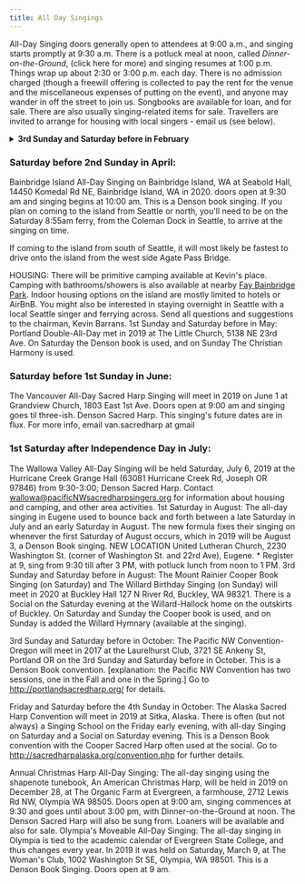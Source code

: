 ```yaml
---
title: All Day Singings
---
```


All-Day Singing doors generally open to attendees at 9:00 a.m., and singing starts promptly at 9:30 a.m. There is a potluck meal at noon, called *Dinner-on-the-Ground*, (click here for more) and singing resumes at 1:00 p.m. Things wrap up about 2:30 or 3:00 p.m. each day. There is no admission charged (though a freewill offering is collected to pay the rent for the venue and the miscellaneous expenses of putting on the event), and anyone may wander in off the street to join us. Songbooks are available for loan, and for sale. There are also usually singing-related items for sale. Travellers are invited to arrange for housing with local singers - email us (see below).

<details>
<summary><strong>3rd Sunday and Saturday before in February</strong></summary>

The Pacific NW Convention-Washington will meet in 2020 at the Ballard Homestead, 6541 Jones Ave NW, Seattle 98117. This is a Denson Book convention. [explanation: the Pacific NW Convention has two sessions, one in the Fall and one in the Spring.] In 2020 for general questions send email to chair@PacificNWSacredHarpSingers.org and if you need to find housing with a local singer send email to conventionhousing@PacificNWSacredHarpSingers.org
</details>

### Saturday before 2nd Sunday in April:

Bainbridge Island All-Day Singing on Bainbridge Island, WA at Seabold Hall, 14450 Komedal Rd NE, Bainbridge Island, WA in 2020. doors open at 9:30 am and singing begins at 10:00 am. This is a Denson book singing. If you plan on coming to the island from Seattle or north, you'll need to be on the Saturday 8:55am ferry, from the Coleman Dock in Seattle, to arrive at the singing on time.

If coming to the island from south of Seattle, it will most likely be fastest to drive onto the island from the west side Agate Pass Bridge.

HOUSING: There will be primitive camping available at Kevin's place. Camping with bathrooms/showers is also available at nearby [Fay Bainbridge Park](http://biparks.org/fay-bainbridge-park-campground/ "Park details and directions"). Indoor housing options on the island are mostly limited to hotels or AirBnB. You might also be interested in staying overnight in Seattle with a local Seattle singer and ferrying across. Send all questions and suggestions to the chairman, Kevin Barrans.
1st Sunday and Saturday before in May:
Portland Double-All-Day met in 2019 at The Little Church, 5138 NE 23rd Ave. On Saturday the Denson book is used, and on Sunday The Christian Harmony is used.

### Saturday before 1st Sunday in June:

The Vancouver All-Day Sacred Harp Singing will meet in 2019 on June 1 at Grandview Church, 1803 East 1st Ave. Doors open at 9:00 am and singing goes til three-ish. Denson Sacred Harp. This singing's future dates are in flux. For more info, email van.sacredharp at gmail

### 1st Saturday after Independence Day in July:

The Wallowa Valley All-Day Singing will be held Saturday, July 6, 2019 at the Hurricane Creek Grange Hall (63081 Hurricane Creek Rd, Joseph OR 97846) from 9:30-3:00; Denson Sacred Harp. Contact wallowa@pacificNWsacredharpsingers.org for information about housing and camping, and other area activities.
1st Saturday in August:
The all-day singing in Eugene used to bounce back and forth between a late Saturday in July and an early Saturday in August. The new formula fixes their singing on whenever the first Saturday of August occurs, which in 2019 will be August 3, a Denson Book singing. NEW LOCATION United Lutheran Church, 2230 Washington St. (corner of Washington St. and 22rd Ave), Eugene. * Register at 9, sing from 9:30 till after 3 PM, with potluck lunch from noon to 1 PM.
3rd Sunday and Saturday before in August:
The Mount Rainier Cooper Book Singing (on Saturday) and The Willard Birthday Singing (on Sunday) will meet in 2020 at Buckley Hall 127 N River Rd, Buckley, WA 98321. There is a Social on the Saturday evening at the Willard-Hallock home on the outskirts of Buckley. On Saturday and Sunday the Cooper book is used, and on Sunday is added the Willard Hymnary (available at the singing).

3rd Sunday and Saturday before in October:
The Pacific NW Convention-Oregon will meet in 2017 at the Laurelhurst Club, 3721 SE Ankeny St, Portland OR on the 3rd Sunday and Saturday before in October. This is a Denson Book convention. [explanation: the Pacific NW Convention has two sessions, one in the Fall and one in the Spring.] Go to http://portlandsacredharp.org/ for details.

Friday and Saturday before the 4th Sunday in October:
The Alaska Sacred Harp Convention will meet in 2019 at Sitka, Alaska. There is often (but not always) a Singing School on the Friday early evening, with all-day Singing on Saturday and a Social on Saturday evening. This is a Denson Book convention with the Cooper Sacred Harp often used at the social. Go to http://sacredharpalaska.org/convention.php for further details.

Annual Christmas Harp All-Day Singing:
The all-day singing using the shapenote tunebook, An American Christmas Harp, will be held in 2019 on December 28, at The Organic Farm at Evergreen, a farmhouse, 2712 Lewis Rd NW, Olympia WA 98505. Doors open at 9:00 am, singing commences at 9:30 and goes until about 3:00 pm, with Dinner-on-the-Ground at noon. The Denson Sacred Harp will also be sung from. Loaners will be available and also for sale.
Olympia's Moveable All-Day Singing:
The all-day singing in Olympia is tied to the academic calendar of Evergreen State College, and thus changes every year. In 2019 it was held on Saturday, March 9, at The Woman's Club, 1002 Washington St SE, Olympia, WA 98501. This is a Denson Book Singing. Doors open at 9 am.